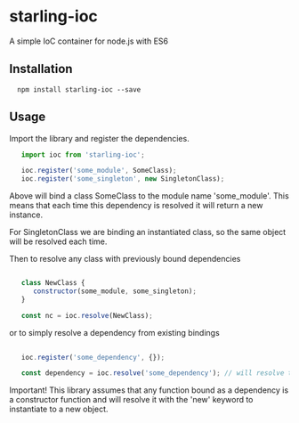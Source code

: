 starling-ioc
=========

A simple IoC container for node.js with ES6

## Installation
```
  npm install starling-ioc --save
```

## Usage

Import the library and register the dependencies.

```javascript
   import ioc from 'starling-ioc';

   ioc.register('some_module', SomeClass);
   ioc.register('some_singleton', new SingletonClass);

```
Above will bind a class SomeClass to the module name 'some_module'.
This means that each time this dependency is resolved it will return 
a new instance.

For SingletonClass we are binding an instantiated class, so the
same object will be resolved each time.

Then to resolve any class with previously bound dependencies

```javascript

   class NewClass {
      constructor(some_module, some_singleton);
   }

   const nc = ioc.resolve(NewClass);
```

or to simply resolve a dependency from existing bindings

```javascript
   
   ioc.register('some_dependency', {});

   const dependency = ioc.resolve('some_dependency'); // will resolve the above object {}
```
Important! This library assumes that any function bound as a dependency is a constructor function
and will resolve it with the 'new' keyword to instantiate to a new object.